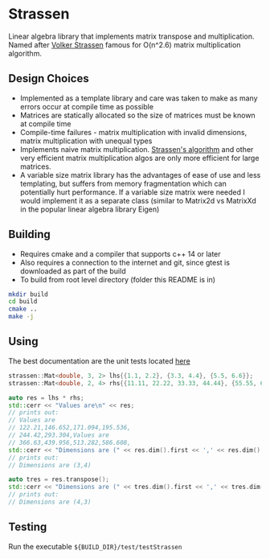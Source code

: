 # Strassen

Linear algebra library that implements matrix transpose and multiplication. Named after [Volker Strassen](https://en.wikipedia.org/wiki/Volker_Strassen) famous for O(n^2.6) matrix multiplication algorithm.

## Design Choices

* Implemented as a template library and care was taken to make as many errors occur at compile time as possible
* Matrices are statically allocated so the size of matrices must be known at compile time
* Compile-time failures - matrix multiplication with invalid dimensions, matrix multiplication with unequal types
* Implements naive matrix multiplication. [Strassen's algorithm](https://en.wikipedia.org/wiki/Strassen_algorithm) and other very efficient matrix multiplication algos are only more efficient for large matrices.
* A variable size matrix library has the advantages of ease of use and less templating, but suffers from memory fragmentation which can potentially hurt performance. If a variable size matrix were needed I would implement it as a separate class (similar to Matrix2d vs MatrixXd in the popular linear algebra library Eigen)


## Building

* Requires cmake and a compiler that supports c++ 14 or later
* Also requires a connection to the internet and git, since gtest is downloaded as part of the build
* To build from root level directory (folder this README is in)

```bash
mkdir build
cd build
cmake ..
make -j
```


## Using

The best documentation are the unit tests located [here](./test/TestStrassen.cpp)

```C++
strassen::Mat<double, 3, 2> lhs{{1.1, 2.2}, {3.3, 4.4}, {5.5, 6.6}};
strassen::Mat<double, 2, 4> rhs{{11.11, 22.22, 33.33, 44.44}, {55.55, 66.66, 77.77, 88.88}};

auto res = lhs * rhs;
std::cerr << "Values are\n" << res;
// prints out:
// Values are
// 122.21,146.652,171.094,195.536,
// 244.42,293.304,Values are
// 366.63,439.956,513.282,586.608,
std::cerr << "Dimensions are (" << res.dim().first << ',' << res.dim().second << ")\n";
// prints out:
// Dimensions are (3,4)

auto tres = res.transpose();
std::cerr << "Dimensions are (" << tres.dim().first << ',' << tres.dim().second << ")\n";
// prints out:
// Dimensions are (4,3)

```


## Testing

Run the executable `${BUILD_DIR}/test/testStrassen`
